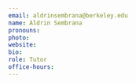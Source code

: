 ```yaml
---
email: aldrinsembrana@berkeley.edu
name: Aldrin Sembrana
pronouns: 
photo: 
website: 
bio: 
role: Tutor
office-hours: 
---
```

